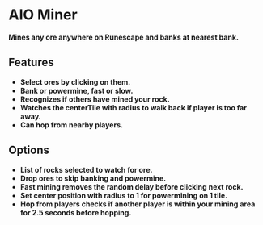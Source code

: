 # AIO Miner

**Mines any ore anywhere on Runescape and banks at nearest bank.**
<br>

## Features

- **Select ores by clicking on them.**
- **Bank or powermine, fast or slow.**
- **Recognizes if others have mined your rock.**
- **Watches the centerTile with radius to walk back if player is too far away.**
- **Can hop from nearby players.**

## Options

- **List of rocks selected to watch for ore.**
- **Drop ores to skip banking and powermine.**
- **Fast mining removes the random delay before clicking next rock.**
- **Set center position with radius to 1 for powermining on 1 tile.**
- **Hop from players checks if another player is within your mining area for 2.5 seconds before hopping.**